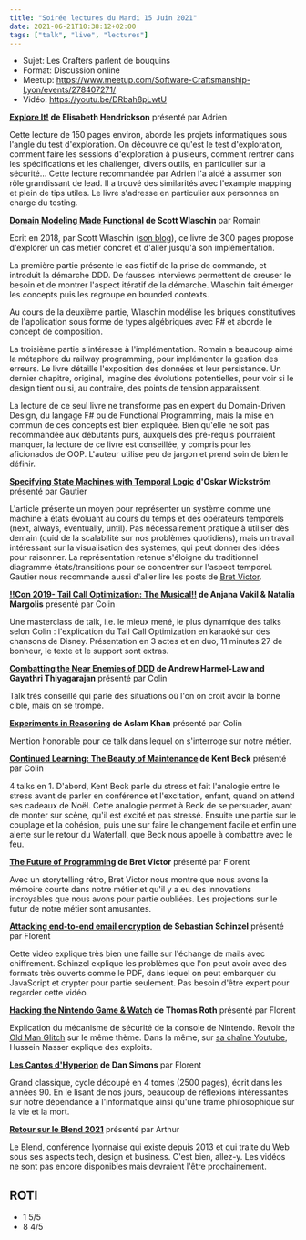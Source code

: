 ```yaml
---
title: "Soirée lectures du Mardi 15 Juin 2021"
date: 2021-06-21T10:38:12+02:00
tags: ["talk", "live", "lectures"]
---
```


- Sujet: Les Crafters parlent de bouquins
- Format: Discussion online
- Meetup: https://www.meetup.com/Software-Craftsmanship-Lyon/events/278407271/
- Vidéo: https://youtu.be/DRbah8pLwtU

**[Explore It!](https://pragprog.com/titles/ehxta/explore-it/) de Elisabeth Hendrickson** présenté par Adrien

Cette lecture de 150 pages environ, aborde les projets informatiques sous l'angle du test d'exploration.
On découvre ce qu'est le test d'exploration, comment faire les sessions d'exploration à plusieurs, comment rentrer dans les spécifications et les challenger, divers outils, en particulier sur la sécurité...
Cette lecture recommandée par Adrien l'a aidé à assumer son rôle grandissant de lead.
Il a trouvé des similarités avec l'example mapping et plein de tips utiles.
Le livre s'adresse en particulier aux personnes en charge du testing.

**[Domain Modeling Made Functional](https://pragprog.com/titles/swdddf/domain-modeling-made-functional/) de Scott Wlaschin** par Romain

Ecrit en 2018, par Scott Wlaschin ([son blog](https://fsharpforfunandprofit.com/)), ce livre de 300 pages propose d'explorer un cas métier concret et d'aller jusqu'à son implémentation.

La première partie présente le cas fictif de la prise de commande, et introduit la démarche DDD.
De fausses interviews permettent de creuser le besoin et de montrer l'aspect itératif de la démarche.
Wlaschin fait émerger les concepts puis les regroupe en bounded contexts.

Au cours de la deuxième partie, Wlaschin modélise les briques constitutives de l'application sous forme de types algébriques avec F# et aborde le concept de composition.

La troisième partie s'intéresse à l'implémentation.
Romain a beaucoup aimé la métaphore du railway programming, pour implémenter la gestion des erreurs.
Le livre détaille l'exposition des données et leur persistance.
Un dernier chapitre, original, imagine des évolutions potentielles, pour voir si le design tient ou si, au contraire, des points de tension apparaissent.

La lecture de ce seul livre ne transforme pas en expert du Domain-Driven Design, du langage F# ou de Functional Programming, mais la mise en commun de ces concepts est bien expliquée.
Bien qu'elle ne soit pas recommandée aux débutants purs, auxquels des pré-requis pourraient manquer, la lecture de ce livre est conseillée, y compris pour les aficionados de OOP.
L'auteur utilise peu de jargon et prend soin de bien le définir.

**[Specifying State Machines with Temporal Logic](https://wickstrom.tech/programming/2021/05/03/specifying-state-machines-with-temporal-logic.html) d'Oskar Wickström** présenté par Gautier

L'article présente un moyen pour représenter un système comme une machine à états évoluant au cours du temps et des opérateurs temporels (next, always, eventually, until).
Pas nécessairement pratique à utiliser dès demain (quid de la scalabilité sur nos problèmes quotidiens), mais un travail intéressant sur la visualisation des systèmes, qui peut donner des idées pour raisonner.
La représentation retenue s'éloigne du traditionnel diagramme états/transitions pour se concentrer sur l'aspect temporel.
Gautier nous recommande aussi d'aller lire les posts de [Bret Victor](http://worrydream.com/).

**[!!Con 2019- Tail Call Optimization: The Musical!!](https://www.youtube.com/watch?v=-PX0BV9hGZY) de Anjana Vakil & Natalia Margolis** présenté par Colin

Une masterclass de talk, i.e. le mieux mené, le plus dynamique des talks selon Colin : l'explication du Tail Call Optimization en karaoké sur des chansons de Disney.
Présentation en 3 actes et en duo, 11 minutes 27 de bonheur, le texte et le support sont extras.

**[Combatting the Near Enemies of DDD](https://www.youtube.com/watch?v=4yr130f-1FE) de Andrew Harmel-Law and Gayathri Thiyagarajan** présenté par Colin

Talk très conseillé qui parle des situations où l'on on croit avoir la bonne cible, mais on se trompe.

**[Experiments in Reasoning](https://www.youtube.com/watch?v=uvOZisJWqg0) de Aslam Khan** présenté par Colin

Mention honorable pour ce talk dans lequel on s'interroge sur notre métier.

**[Continued Learning: The Beauty of Maintenance](https://www.youtube.com/watch?v=3gib0hKYjB0) de Kent Beck** présenté par Colin

4 talks en 1. D'abord, Kent Beck parle du stress et fait l'analogie entre le stress avant de parler en conférence et l'excitation, enfant, quand on attend ses cadeaux de Noël.
Cette analogie permet à Beck de se persuader, avant de monter sur scène, qu'il est excité et pas stressé.
Ensuite une partie sur le couplage et la cohésion, puis une sur faire le changement facile et enfin une alerte sur le retour du Waterfall, que Beck nous appelle à combattre avec le feu.

**[The Future of Programming](https://www.youtube.com/watch?v=8pTEmbeENF4) de Bret Victor** présenté par Florent

Avec un storytelling rétro, Bret Victor nous montre que nous avons la mémoire courte dans notre métier et qu'il y a eu des innovations incroyables que nous avons pour partie oubliées.
Les projections sur le futur de notre métier sont amusantes.

**[Attacking end-to-end email encryption](https://media.ccc.de/v/35c3-9463-attacking_end-to-end_email_encryption) de Sebastian Schinzel** présenté par Florent

Cette vidéo explique très bien une faille sur l'échange de mails avec chiffrement.
Schinzel explique les problèmes que l'on peut avoir avec des formats très ouverts comme le PDF, dans lequel on peut embarquer du JavaScript et crypter pour partie seulement.
Pas besoin d'être expert pour regarder cette vidéo.

**[Hacking the Nintendo Game & Watch](https://media.ccc.de/v/rc3-11527-hacking_the_nintendo_game_watch) de Thomas Roth** présenté par Florent

Explication du mécanisme de sécurité de la console de Nintendo.
Revoir the [Old Man Glitch](https://www.youtube.com/watch?v=NU-lcw8-G-c) sur le même thème. Dans la même, sur [sa chaîne Youtube](https://www.youtube.com/c/HusseinNasser-software-engineering), Hussein Nasser explique des exploits.

**[Les Cantos d'Hyperion](https://fr.wikipedia.org/wiki/Les_Cantos_d%27Hyp%C3%A9rion) de Dan Simons** par Florent

Grand classique, cycle découpé en 4 tomes (2500 pages), écrit dans les années 90.
En le lisant de nos jours, beaucoup de réflexions intéressantes sur notre dépendance à l'informatique ainsi qu'une trame philosophique sur la vie et la mort.

**[Retour sur le Blend 2021](https://www.blendwebmix.com/)** présenté par Arthur

Le Blend, conférence lyonnaise qui existe depuis 2013 et qui traite du  Web sous ses aspects tech, design et business.
C'est bien, allez-y.
Les vidéos ne sont pas encore disponibles mais devraient l'être prochainement.

## ROTI

- 1 5/5
- 8 4/5

